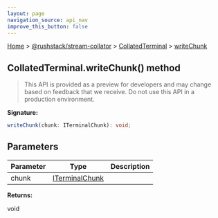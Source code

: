 ```yaml
---
layout: page
navigation_source: api_nav
improve_this_button: false
---
```



[Home](./index.md) &gt; [@rushstack/stream-collator](./stream-collator.md) &gt; [CollatedTerminal](./stream-collator.collatedterminal.md) &gt; [writeChunk](./stream-collator.collatedterminal.writechunk.md)

## CollatedTerminal.writeChunk() method

> This API is provided as a preview for developers and may change based on feedback that we receive. Do not use this API in a production environment.
>

<b>Signature:</b>

```typescript
writeChunk(chunk: ITerminalChunk): void;
```

## Parameters

|  Parameter | Type | Description |
|  --- | --- | --- |
|  chunk | [ITerminalChunk](./terminal.iterminalchunk.md) |  |

<b>Returns:</b>

void
